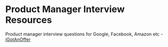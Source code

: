 # Product Manager Interview Resources

Product manager interview questions for Google, Facebook, Amazon etc - [iGotAnOffer](https://igotanoffer.com/blogs/tech/tagged/popular)
